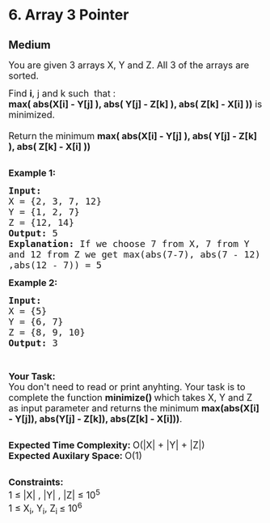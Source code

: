 # 6. Array 3 Pointer
## Medium 
<div class="problem-statement">
                <p></p><p><span style="font-size:18px">You are given 3 arrays X, Y&nbsp;and Z. All 3 of the arrays are sorted.</span></p>

<p><span style="font-size:18px">Find&nbsp;<strong>i</strong>, j and k such&nbsp; that :<br>
<strong>max( abs(X[i] - Y[j] ), abs( Y[j] - Z[k] ), abs( Z[k] - X[i] ))</strong> is minimized.<br>
<br>
Return the minimum&nbsp;<strong>max( abs(X[i] - Y[j] ), abs( Y[j] - Z[k] ), abs( Z[k] - X[i] ))</strong></span><br>
&nbsp;</p>

<p><span style="font-size:18px"><strong>Example 1:</strong></span></p>

<pre><span style="font-size:18px"><strong>Input: 
</strong>X = {2, 3, 7, 12}
Y = {1, 2, 7}
Z = {12, 14}
<strong>Output: </strong>5
<strong>Explanation: </strong>If we choose 7 from X, 7 from Y
and 12 from Z we get max(abs(7-7), abs(7 - 12)
,abs(12 - 7)) = 5
</span></pre>

<p><span style="font-size:18px"><strong>Example 2:</strong></span></p>

<pre><span style="font-size:18px"><strong>Input: 
</strong>X = {5}
Y = {6, 7}
Z = {8, 9, 10}
<strong>Output: </strong>3
</span></pre>

<p>&nbsp;</p>

<p><span style="font-size:18px"><strong>Your Task:</strong><br>
You don't need to read or print anyhting. Your task is to complete the function <strong>minimize()&nbsp;</strong>which takes X, Y and Z as input parameter and returns the&nbsp;minimum&nbsp;<strong>max(abs(X[i] - Y[j]), abs(Y[j] - Z[k]), abs(Z[k] - X[i]))</strong>.</span><br>
&nbsp;</p>

<p><span style="font-size:18px"><strong>Expected Time Complexity:&nbsp;</strong>O(|X| + |Y| + |Z|)<br>
<strong>Expected Auxilary Space:&nbsp;</strong>O(1)</span><br>
&nbsp;</p>

<p><span style="font-size:18px"><strong>Constraints:</strong><br>
1 ≤ |X| , |Y| , |Z| ≤ 10<sup>5</sup></span> &nbsp;<br>
<span style="font-size:18px">1&nbsp;≤ X<sub>i</sub>, Y<sub>i</sub>, Z<sub>i&nbsp;</sub>≤ 10<sup>6</sup></span></p>
 <p></p>
            </div>